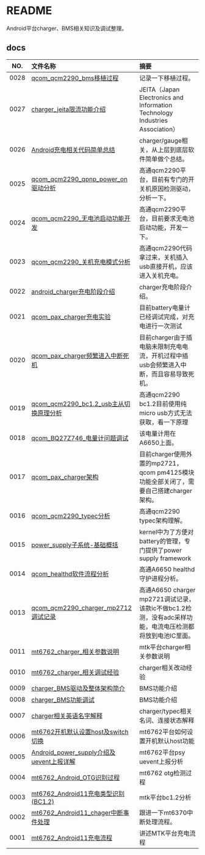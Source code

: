 # README

Android平台charger、BMS相关知识及调试整理。

## docs

NO.|文件名称|摘要
:--:|:--|:--
0028| [qcom_qcm2290_bms移植过程](docs/0028_qcom_qcm2290_bms移植过程.md) | 记录一下移植过程。
0027| [charger_jeita限流功能介绍](docs/0027_charger_jeita限流功能介绍.md) | JEITA（Japan Electronics and Information Technology Industries Association）
0026| [Android充电相关代码简单总结](docs/0026_Android充电相关代码简单总结.md) | charger/gauge相关，从上层到底层软件简单做个总结。
0025| [qcom_qcm2290_qpnp_power_on驱动分析](docs/0025_qcom_qcm2290_qpnp_power_on驱动分析.md) | 高通qcm2290平台，目前有专门的开关机原因检测驱动，分析一下。
0024| [qcom_qcm2290_无电池启动功能开发](docs/0024_qcom_qcm2290_无电池启动功能开发.md) | 高通qcm2290平台，目前要求无电池启动功能，开发一下。
0023| [qcom_qcm2290_关机充电模式分析](docs/0023_qcom_qcm2290_关机充电模式分析.md) | 高通qcm2290代码拿过来，关机插入usb直接开机，应该进入关机充电。
0022| [android_charger充电阶段介绍](docs/0022_android_charger充电阶段介绍.md) | charger充电阶段介绍。
0021| [qcom_pax_charger充电实验](docs/0021_qcom_pax_charger充电实验.md) | 目前battery电量计已经调试完成，对充电进行一次测试
0020| [qcom_pax_charger频繁进入中断死机](docs/0020_qcom_pax_charger频繁进入中断死机.md) | 目前charger由于插电脑未限制充电电流，开机过程中插usb会频繁进入中断，而且容易导致死机。
0019| [qcom_qcm2290_bc1.2_usb主从切换原理分析](docs/0019_qcom_qcm2290_bc1.2_usb主从切换原理分析.md) | 高通qcm2290 bc1.2目前使用纯micro usb方式无法获取，看一下原理
0018| [qcom_BQ27Z746_电量计问题调试](docs/0018_qcom_BQ27Z746_电量计问题调试.md) | 该电量计用在A6650上面。
0017| [qcom_pax_charger架构](docs/0017_qcom_pax_charger架构.md) | 目前charger使用外置的mp2721，qcom pm4125模块功能全部关闭了，需要自己搭建charger架构。
0016| [qcom_qcm2290_typec分析](docs/0016_qcom_qcm2290_typec分析.md) | 高通qcm2290 typec架构理解。
0015| [power_supply子系统-基础概括](docs/0015_power_supply子系统-基础概括.md) | kernel中为了方便对battery的管理，专门提供了power supply framework
0014| [qcom_healthd软件流程分析](docs/0014_qcom_healthd软件流程分析.md) | 高通A6650 healthd 守护进程分析。
0013| [qcom_qcm2290_charger_mp2712调试记录](docs/0013_qcom_qcm2290_charger_mp2712调试记录.md) | 高通A6650 charger mp2721调试记录，该款ic不做bc1.2检测，没有adc采样功能，电流电压检测都将放到电池IC里面。
0011| [mt6762_charger_相关参数说明](docs/0011_mt6762_charger_相关参数说明.md) | mtk平台charger相关参数说明
0010| [mt6762_charger_相关调试经验](docs/0010_mt6762_charger_相关调试经验.md) | charger相关改动经验
0009| [charger_BMS驱动及整体架构简介](docs/0009_charger_BMS驱动及整体架构简介.md) | BMS功能介绍
0008| [charger_BMS功能调试](docs/0008_charger_BMS功能调试.md) | BMS功能介绍
0007| [charger相关英语名字解释](docs/0007_charger相关英语名字解释.md) | charger/typec相关名词、连接状态解释
0006| [mt6762开机默认设置host及switch切换](docs/0006_mt6762开机默认设置host及switch切换.md) | mt6762平台如何设置开机默认host功能
0005| [Android_power_supply介绍及uevent上报详解](docs/0005_Android_power_supply介绍及uevent上报详解.md) | mt6762平台psy uevent上报分析
0004| [mt6762_Android_OTG识别过程](docs/0004_mt6762_Android_OTG识别过程.md) | mt6762 otg检测过程
0003| [mt6762_Android11充电类型识别(BC1.2)](docs/0003_mt6762_Android11充电类型识别(BC1.2).md) | mtk平台bc1.2分析
0002| [mt6762_Android11_chager中断事件处理](docs/0002_mt6762_Android11_chager中断事件处理.md) | 跟进一下mt6370中断处理流程。
0001| [mt6762_Android11充电流程](docs/0001_mt6762_Android11充电流程.md) | 讲述MTK平台充电流程

